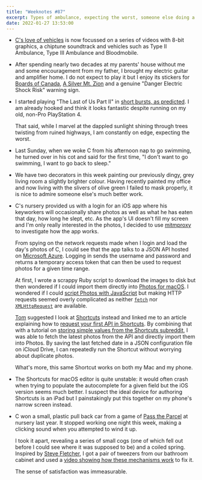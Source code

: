 ```yaml
---
title: "Weeknotes #87"
excerpt: Types of ambulance, expecting the worst, someone else doing a better job, reverse engineering a nursery app and immense satisfaction.
date: 2022-01-27 13:53:00
---
```

*   [C's love of vehicles](/2022/01/16/weeknotes-85/#vehicles) is now focussed on a series of videos with 8-bit graphics, a chiptune soundtrack and vehicles such as Type II Ambulance, Type III Ambulance and Bloodmobile.

*   After spending nearly two decades at my parents' house without me and some encouragement from my father, I brought my electric guitar and amplifier home. I do not expect to play it but I enjoy its stickers for [Boards of Canada](https://en.wikipedia.org/wiki/Boards_of_Canada), [A Silver Mt. Zion](https://en.wikipedia.org/wiki/Thee_Silver_Mt._Zion_Memorial_Orchestra) and a genuine "Danger Electric Shock Risk" warning sign.

*   I started playing "The Last of Us Part II" in [short bursts, as predicted](/2022/01/06/weeknotes-84/#five-minute-bursts). I am already hooked and think it looks fantastic despite running on my old, non-Pro PlayStation 4.

    That said, while I marvel at the dappled sunlight shining through trees twisting from ruined highways, I am constantly on edge, expecting the worst.

*   Last Sunday, when we woke C from his afternoon nap to go swimming, he turned over in his cot and said for the first time, "I don't want to go swimming, I want to go back to sleep."

*   We have two decorators in this week painting our previously dingy, grey living room a slightly brighter colour. Having recently painted my office and now living with the slivers of olive green I failed to mask properly, it is nice to admire someone else's much better work.

*   C's nursery provided us with a login for an iOS app where his keyworkers will occasionally share photos as well as what he has eaten that day, how long he slept, etc. As the app's UI doesn't fill my screen and I'm only really interested in the photos, I decided to use [mitmproxy](https://mitmproxy.org) to investigate how the app works.

    From spying on the network requests made when I login and load the day's photos of C, I could see that the app talks to a JSON API hosted on [Microsoft Azure](https://azure.microsoft.com/en-gb/). Logging in sends the username and password and returns a temporary access token that can then be used to request photos for a given time range.

    At first, I wrote a scrappy Ruby script to download the images to disk but then wondered if I could import them directly into [Photos for macOS](https://www.apple.com/uk/macos/photos/). I wondered if I could [script Photos with JavaScript](/2019/11/13/scripting-photos-for-macos-with-javascript/) but making HTTP requests seemed overly complicated as neither [`fetch`](http://developer.mozilla.org/en-US/docs/Web/API/Fetch) nor [`XMLHttpRequest`](http://developer.mozilla.org/en-US/docs/Web/API/XMLHttpRequest) are available.

    <p id="nursery-shortcut"><a href="https://tomstu.art">Tom</a> suggested I look at <a href="https://support.apple.com/en-gb/guide/shortcuts/welcome/ios">Shortcuts</a> instead and linked me to an article explaining how to <a href="https://support.apple.com/en-gb/guide/shortcuts-mac/apd58d46713f/mac">request your first API in Shortcuts</a>. By combining that with a tutorial on <a href="https://www.reddit.com/r/shortcuts/comments/ajdq6d/data_storage_part_1_storing_simple_values/">storing simple values from the Shortcuts subreddit</a>, I was able to fetch the latest photos from the API and directly import them into Photos. By saving the last fetched date in a JSON configuration file on iCloud Drive, I can repeatedly run the Shortcut without worrying about duplicate photos.</p>

    What's more, this same Shortcut works on both my Mac and my phone.

*   The Shortcuts for macOS editor is quite unstable: it would often crash when trying to populate the autocomplete for a given field but the iOS version seems much better. I suspect the ideal device for authoring Shortcuts is an iPad but I painstakingly put this together on my phone's narrow screen instead.

*   C won a small, plastic pull back car from a game of [Pass the Parcel](https://en.wikipedia.org/wiki/Pass_the_parcel) at nursery last year. It stopped working one night this week, making a clicking sound when you attempted to wind it up.

    I took it apart, revealing a series of small cogs (one of which fell out before I could see where it was supposed to be) and a coiled spring. Inspired by [Steve Fletcher](http://www.clockworkshop.co.uk), I got a pair of tweezers from our bathroom cabinet and used a [video showing how these mechanisms work](https://youtu.be/QdvfiVebb_s) to fix it.

    The sense of satisfaction was immeasurable.
